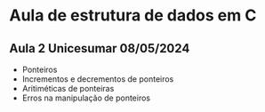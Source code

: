 # Aula de estrutura de dados em C
## Aula 2 Unicesumar 08/05/2024

- Ponteiros
- Incrementos e decrementos de ponteiros
- Aritiméticas de ponteiras
- Erros na manipulação de ponteiros